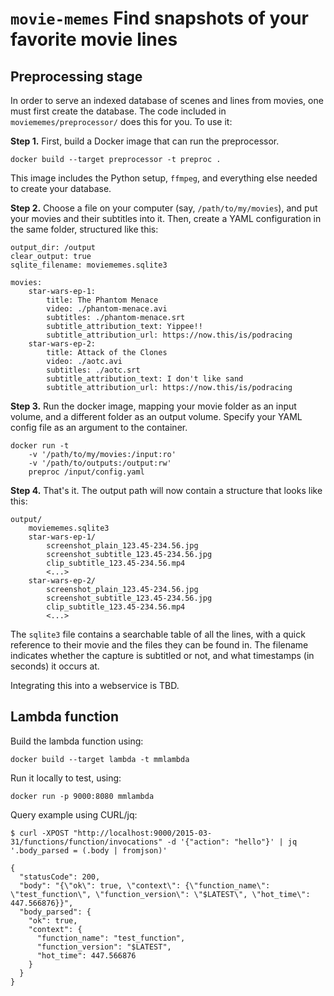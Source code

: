 # `movie-memes` Find snapshots of your favorite movie lines

## Preprocessing stage

In order to serve an indexed database of scenes and lines from movies, 
one must first create the database. The code included in `moviememes/preprocessor/`
does this for you. To use it:

**Step 1.** First, build a Docker image that can run the preprocessor.

    docker build --target preprocessor -t preproc .

This image includes the Python setup, `ffmpeg`, and everything else needed to
create your database.

**Step 2.** Choose a file on your computer (say, `/path/to/my/movies`), and put your movies 
and their subtitles into it. Then, create a YAML configuration in the same folder, structured
like this:

    output_dir: /output
    clear_output: true
    sqlite_filename: moviememes.sqlite3

    movies:
        star-wars-ep-1:
            title: The Phantom Menace
            video: ./phantom-menace.avi
            subtitles: ./phantom-menace.srt
            subtitle_attribution_text: Yippee!!
            subtitle_attribution_url: https://now.this/is/podracing
        star-wars-ep-2:
            title: Attack of the Clones
            video: ./aotc.avi
            subtitles: ./aotc.srt
            subtitle_attribution_text: I don't like sand
            subtitle_attribution_url: https://now.this/is/podracing

**Step 3.** Run the docker image, mapping your movie folder as an input volume, and
a different folder as an output volume. Specify your YAML config file as an argument
to the container.

    docker run -t 
        -v '/path/to/my/movies:/input:ro'
        -v '/path/to/outputs:/output:rw'
        preproc /input/config.yaml
        
**Step 4.** That's it. The output path will now contain a structure that looks like this:

    output/
        moviememes.sqlite3
        star-wars-ep-1/
            screenshot_plain_123.45-234.56.jpg
            screenshot_subtitle_123.45-234.56.jpg
            clip_subtitle_123.45-234.56.mp4
            <...>
        star-wars-ep-2/
            screenshot_plain_123.45-234.56.jpg
            screenshot_subtitle_123.45-234.56.jpg
            clip_subtitle_123.45-234.56.mp4
            <...>

The `sqlite3` file contains a searchable table of all the lines, with a quick reference to 
their movie and the files they can be found in. The filename indicates whether the capture
is subtitled or not, and what timestamps (in seconds) it occurs at.

Integrating this into a webservice is TBD.

## Lambda function

Build the lambda function using:

    docker build --target lambda -t mmlambda

Run it locally to test, using:

    docker run -p 9000:8080 mmlambda

Query example using CURL/jq:

    $ curl -XPOST "http://localhost:9000/2015-03-31/functions/function/invocations" -d '{"action": "hello"}' | jq '.body_parsed = (.body | fromjson)'

    {
      "statusCode": 200,
      "body": "{\"ok\": true, \"context\": {\"function_name\": \"test_function\", \"function_version\": \"$LATEST\", \"hot_time\": 447.566876}}",
      "body_parsed": {
        "ok": true,
        "context": {
          "function_name": "test_function",
          "function_version": "$LATEST",
          "hot_time": 447.566876
        }
      }
    }
